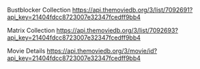 Bustblocker Collection
https://api.themoviedb.org/3/list/7092691?api_key=21404fdcc8723007e32347fcedff9bb4


Matrix Collection
https://api.themoviedb.org/3/list/7092693?api_key=21404fdcc8723007e32347fcedff9bb4


Movie Details
https://api.themoviedb.org/3/movie/id?api_key=21404fdcc8723007e32347fcedff9bb4
